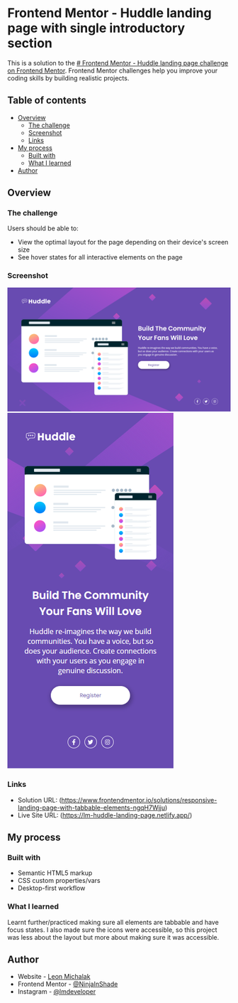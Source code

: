 # Frontend Mentor - Huddle landing page with single introductory section

This is a solution to the [# Frontend Mentor - Huddle landing page challenge on Frontend Mentor](https://www.frontendmentor.io/challenges/huddle-landing-page-with-a-single-introductory-section-B_2Wvxgi0). Frontend Mentor challenges help you improve your coding skills by building realistic projects.

## Table of contents

- [Overview](#overview)
  - [The challenge](#the-challenge)
  - [Screenshot](#screenshot)
  - [Links](#links)
- [My process](#my-process)
  - [Built with](#built-with)
  - [What I learned](#what-i-learned)
- [Author](#author)

## Overview

### The challenge

Users should be able to:

- View the optimal layout for the page depending on their device's screen size
- See hover states for all interactive elements on the page

### Screenshot

![](./screenshots/Desktop_solution.png)
![](./screenshots/Mobile_solution.png)

### Links

- Solution URL: (https://www.frontendmentor.io/solutions/responsive-landing-page-with-tabbable-elements-ngqH7Wjju)
- Live Site URL: (https://lm-huddle-landing-page.netlify.app/)

## My process

### Built with

- Semantic HTML5 markup
- CSS custom properties/vars
- Desktop-first workflow

### What I learned

Learnt further/practiced making sure all elements are tabbable and have focus states. I also made sure the icons were accessible, so this project was less about the layout but more about making sure it was accessible.

## Author

- Website - [Leon Michalak](https://www.leonmichalak.tech)
- Frontend Mentor - [@NinjaInShade](https://www.frontendmentor.io/profile/NinjaInShade)
- Instagram - [@lmdeveloper](https://www.instagram.com/lmdeveloper/)
